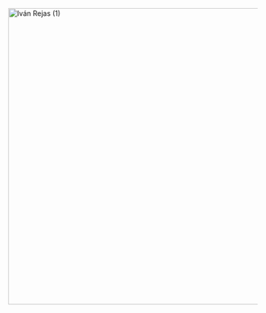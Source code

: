 <img width="1200" height="600" alt="Iván Rejas (1)" src="https://github.com/user-attachments/assets/9b114962-69d0-4f8c-9727-7f0d6bee9816" />
